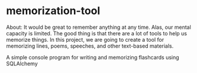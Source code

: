 # memorization-tool
About: It would be great to remember anything at any time. Alas, our mental capacity is limited. 
The good thing is that there are a lot of tools to help us memorize things. 
In this project, we are going to create a tool for memorizing lines, poems, speeches, and other text-based materials.


A simple console program for writing and memorizing flashcards using SQLAlchemy
